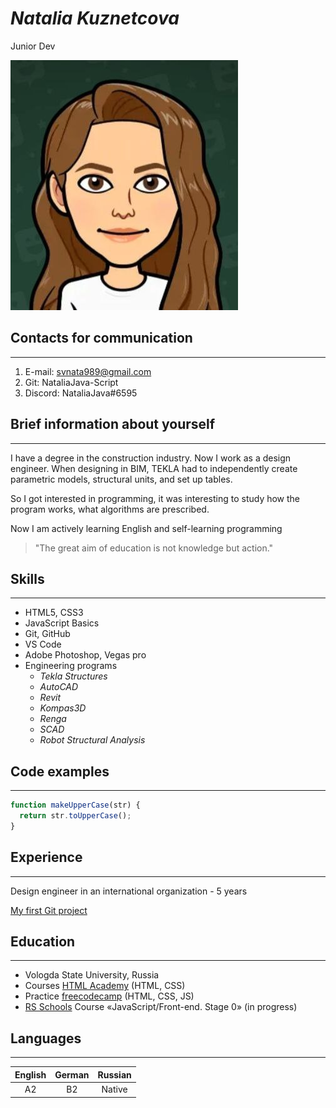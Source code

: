 # ***Natalia Kuznetcova***
 Junior Dev 

![Foto](assets/img/foto.jpg)

## **Contacts for communication**
---
1. E-mail: svnata989@gmail.com
2. Git: NataliaJava-Script
3. Discord: NataliaJava#6595

## **Brief information about yourself**
---
 I have a degree in the construction industry. Now I work as a design engineer. When designing in BIM, TEKLA had to independently create parametric models, structural units, and set up tables.

 So I got interested in programming, it was interesting to study how the program works, what algorithms are prescribed.

 Now I am actively learning English and self-learning programming

 >"The great aim of education is not knowledge but action."

## **Skills**
---
* HTML5, CSS3
* JavaScript Basics
* Git, GitHub
* VS Code
* Adobe Photoshop, Vegas pro
* Engineering programs
    * *Tekla Structures*
    * *AutoCAD*
    * *Revit*
    * *Kompas3D*
    * *Renga*
    * *SCAD*
    * *Robot Structural Analysis*

## **Code examples**
---
``` javascript
function makeUpperCase(str) {
  return str.toUpperCase();
}
```
## **Experience**
---
Design engineer in an international organization - 5 years

[My first Git project](https://NataliaJava-Script.github.io/rsschool-cv/cv)

## **Education**
---
* Vologda State University, Russia
* Сourses [HTML Academy](https://htmlacademy.ru/) (HTML, CSS)
* Practice [freecodecamp](https://www.freecodecamp.org/) (HTML, CSS, JS)
* [RS Schools](https://rs.school/) Course «JavaScript/Front-end. Stage 0» (in progress)

## **Languages**

---
English | German | Russian
:---: | :---: | :---:
A2 | B2 | Native |
